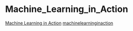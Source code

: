 # Machine_Learning_in_Action

[Machine Learning in Action](https://manning-content.s3.amazonaws.com/download/3/29c6e49-7df6-4909-ad1d-18640b3c8aa9/MLiA_SourceCode.zip)
[machinelearninginaction](https://github.com/pbharrin/machinelearninginaction)
